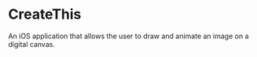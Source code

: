 # CreateThis
An iOS application that allows the user to draw and animate an image on a digital canvas. 
